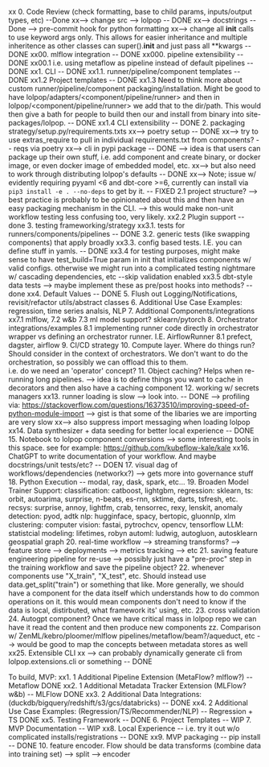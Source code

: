 xx 0. Code Review (check formatting, base to child params, inputs/output types, etc) --Done
xx--> change src --> lolpop -- DONE 
xx--> docstrings -- Done
--> pre-commit hook for python formatting
xx--> change all __init__ calls to use keyword args only. This allows for easier inheritance and multiple inheritence as other classes can super().__init__ and just pass all **kwargs -- DONE
xx00. mlflow integration -- DONE
xx000. pipeline extensibility -- DONE
xx00.1 i.e. using metaflow as pipeline instead of default pipelines -- DONE
xx1. CLI -- DONE
xx1.1. runner/pipeline/component templates -- DONE
xx1.2 Project templates -- DONE
xx1.3 Need to think more about custom runner/pipeline/component packaging/installation. Might be good to have lolpop/adapters/<component/pipeline/runner> and then in lolpop/<component/pipeline/runner> we add that to the dir/path. This would then give a bath for people to build then our and install from binary into site-packages/lolpop. -- DONE 
xx1.4 CLI extensibility -- DONE 
2. packaging strategy/setup.py/requirements.txts
xx--> poetry setup -- DONE 
xx--> try to use extras_require to pull in individual requirements.txt from components? -- reqs via poetry
xx--> cli in pypi package -- DONE
--> idea is that users can package up their own stuff, i.e. add component and create binary, or docker image, or even docker image of embedded model, etc. 
xx--> but also need to work through distributing lolpop's defaults -- DONE
xx--> Note; issue w/ evidently requiring pyyaml <6 and dbt-core >=6, currently can install via `pip3 install -e . --no-deps` to get by it. -- FIXED
2.1 project structure? 
--> best practice is probably to be opinionated about this and then have an easy packaging mechanism in the CLI. 
--> this would make non-unit workflow testing less confusing too, very likely.
xx2.2 Plugin support -- done 
3. testing frameworking/strategy
xx3.1. tests for runners/components/pipelines -- DONE
3.2. generic tests (like swapping components) that apply broadly
xx3.3. config based tests. I.E. you can define stuff in yamls. -- DONE 
xx3.4 for testing purposes, might make sense to have test_build=True param in init that initializes components w/ valid configs. otherwise we might run into a complicated testing nightmare w/ cascading dependencies, etc --skip validation enabled
xx3.5 dbt-style data tests
    --> maybe implement these as pre/post hooks into methods? -- done 
xx4. Default Values -- DONE 
5. Flush out Logging/Notifications, revisit/refactor utils/abstract classes
6. Additional Use Case Examples: regression, time series analsis, NLP
7. Additional Components/integrations
xx7.1 mlflow, 
7.2 w&b
7.3 ml model support? sklearn/pytorch
8. Orchestrator integrations/examples 
8.1 implementing runner code directly in orchestrator wrapper vs defining an orchestrator runner. I.E. AirflowRunner
8.1 prefect, dagster, airflow
9. CI/CD strategy
10. Compute layer. Where do things run? Should consider in the context of orchestrators. We don't want to do the orchestration, so possibly we can offload this to them.  
i.e. do we need an 'operator' concept?
11. Object caching? Helps when re-running long pipelines. 
--> idea is to define things you want to cache in decorators and then also have a caching component
12. working w/ secrets managers
xx13. runner loading is slow --> look into. -- DONE 
--> profiling via: https://stackoverflow.com/questions/16373510/improving-speed-of-python-module-import
    --> gist is that some of the libaries we are importing are very slow 
xx--> also suppress import messaging when loading lolpop
xx14. Data synthesizer + data seeding for better local experience -- DONE 
15. Notebook to lolpop component conversions
    --> some interesting tools in this space. see for example: https://github.com/kubeflow-kale/kale
xx16. ChatGPT to write documentation of your workflow. And maybe docstrings/unit tests/etc? -- DOEN 
17. visual dag of workflows/dependencies (networkx?) --> gets more into governance stuff
18. Python Execution -- modal, ray, dask, spark, etc... 
19. Broaden Model Trainer Support: 
    classification: catboost, lightgbm, 
    regression: sklearn, 
    ts: orbit, autoarima, surprise, n-beats, es-rnn, sktime, darts, tsfresh, etc. 
    recsys: surprise, annoy, lightfm, crab, tensorrec, rexy, lenskit, 
    anomaly detection: pyod, adtk
    nlp: hugginface, spacy, bertopic, gluonnlp, xlm
    clustering: 
    computer vision: fastai, pytrochcv, opencv, tensorflow
    LLM: 
    statistcial modeling: lifetimes, robyn
    automl: ludwig, autogluon, autosklearn
    geospatial
    graph
20. real-time workflow
--> streaming transforms? 
--> feature store 
--> deployments 
--> metrics tracking 
--> etc 
21. saving feature engineering pipeline for re-use
--> possibly just have a "pre-proc" step in the training workflow and save the pipeline object?
22. whenever components use "X_train", "X_test", etc. Should instead use data.get_split("train") or something that like. 
    More generally, we should have a component for the data itself which understands how to do common operations on it. 
    this would mean components don't need to know if the data is local, distirbuted, what framework its' using, etc. 
23. cross validation
24. Autogpt component? Once we have critical mass in lolpop repo we can have it read the content and then produce new components
zz. Comparison w/ ZenML/kebro/ploomer/mlflow pipelines/metaflow/beam?/aqueduct, etc
--> would be good to map the concepts between metadata stores as well
xx25. Extensible CLI 
xx    --> can probably dynamically generate cli from lolpop.extensions.cli or something -- DONE

To build, MVP: 
xx1. 1 Additional Pipeline Extension (MetaFlow? mlflow?) 
    -- Metaflow DONE
xx2. 1 Additional Metadata Tracker Extension (MLFlow? w&b) 
    -- MLFlow DONE
xx3. 2 Additional Data Integrations: (duckdb/bigquery/redshift/s3/gcs/databricks) -- DONE
xx4. 2 Additional Use Case Examples: (Regression/TS/Recommender/NLP)
    -- Regression + TS DONE 
xx5. Testing Framework
    -- DONE
6. Project Templates -- WIP
7. MVP Documentation -- WIP
xx8. Local Experience -- i.e. try it out w/o complicated installs/registrations
    -- DONE
xx9. MVP packaging -- pip install
    -- DONE 
10. feature encoder. Flow should be data transforms (combine data into training set) --> split --> encoder